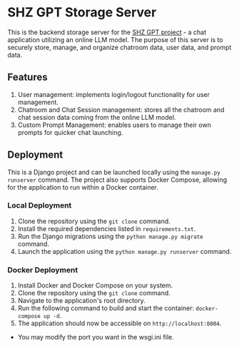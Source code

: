 # SHZ GPT Storage Server

This is the backend storage server for the [SHZ GPT project](https://github.com/xero7689/shzgpt) - a chat application utilizing an online LLM model. The purpose of this server is to securely store, manage, and organize chatroom data, user data, and prompt data.

## Features
1. User management: implements login/logout functionality for user management.
2. Chatroom and Chat Session management: stores all the chatroom and chat session data coming from the online LLM model.
3. Custom Prompt Management: enables users to manage their own prompts for quicker chat launching.

## Deployment
This is a Django project and can be launched locally using the `manage.py runserver` command. The project also supports Docker Compose, allowing for the application to run within a Docker container.

### Local Deployment
1. Clone the repository using the `git clone` command.
2. Install the required dependencies listed in `requirements.txt`.
3. Run the Django migrations using the `python manage.py migrate` command.
4. Launch the application using the `python manage.py runserver` command.

### Docker Deployment
1. Install Docker and Docker Compose on your system.
2. Clone the repository using the `git clone` command.
3. Navigate to the application's root directory.
4. Run the following command to build and start the container: `docker-compose up -d`.
5. The application should now be accessible on `http://localhost:8004`.
  - You may modify the port you want in the wsgi.ini file.